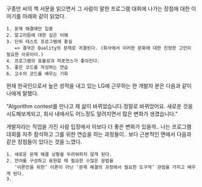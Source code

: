 #


###

구종만 씨의 책 서문을 읽으면서 그 사람이 말한 프로그램 대회에 나가는 장점에 대한 이야기를 아래와 같이 읽었다. 

```
1. 문제 해결에만 집중
2. 알고리듬에 대한 깊은 이해
3. 단위 테스트 프로그램에 충실 
   => 결국은 Quality의 문제로 귀결된다. (회사에서 이러한 문화에 대한 진정한 고민이 필요한 이유이다.)
4. 프로그램의 효율성과 퍼포먼스가 좋아진다.
5. 좋은 코드를 작성하는 연습
6. 고수의 코드를 배우는 기회
```

현재 한국인으로서 높은 성적을 내고 있는 LG에 근무하는 한 개발자 분은 다음과 같이 나에게 말했다.

"Algorithm contest를 만나고 제 삶이 바뀌었습니다.정말로 바뀌었어요. 새로운 것을 시도해보게되고, 회사 내에서도 어느정도 알려지면서
많은 변화가 생겼습니다." 

개발자라는 직업을 가진 사람 입장에서 이보다 더 좋은 변화가 있을까.. 
나는 프로그램 대회를 자주 참석하고 그를 위한 연습을 하는 과정들이.. 보다 근본적인 면에서 다음과 같은 장점들이 있다는 것을 느꼈다. 
```
1. 새로운 문제 해결 상황을 두려워하지 않게 된다.
2. 언어를 구성하고 표현할 때 필요한 수많은 문법을 
   ‘이론만을 위한’ 이론이 아닌 ‘문제 해결의 과정에서 필요한 도구적’ 관점을 가지고 배우게 된다.
3. 

```


